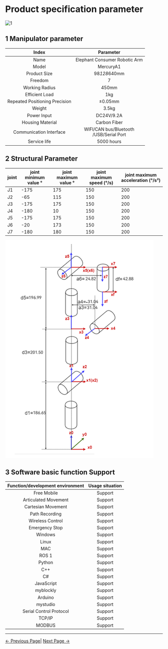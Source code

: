# Product specification parameter

![1](../../resources/8-FilesDownload/2-serialproduct/1.jpg)

## 1 Manipulator parameter

| Index                          | Parameter                                    |
|:------------------------------:|:--------------------------------------------:|
| Name                           | Elephant Consumer Robotic Arm                |
| Model                          | MercuryA1                                    |
| Product Size                   | 98*128*640mm                                 |
| Freedom                        | 7                                            |
| Working Radius                 | 450mm                                        |
| Efficient Load                 | 1kg                                          |
| Repeated Positioning Precision | ±0.05mm                                      |
| Weight                         | 3.5kg                                        |
| Power Input                    | DC24V/9.2A                                   |
| Housing Material               | Carbon Fiber                                 |
| Communication Interface        | WIFI/CAN bus/Bluetooth <br> /USB/Serial Port |
| Service life                   | 5000 hours                                   |

## 2 Structural Parameter

| joint | joint minimum value ° | joint maximum value ° | joint maximum speed (°/s) | joint maximum acceleration (°/s²) |
|------|--------|--------|----------------|-------------------|
| J1   | -175   | 175    | 150            | 200               |
| J2   | -65    | 115    | 150            | 200                |
| J3   | -175   | 175    | 150            | 200              |
| J4   | -180   | 10     | 150            | 200               |
| J5   | -175   | 175    | 150                | 200                  |
| J6   | -20    | 173    | 150                | 200                  |
| J7   | -180    | 180    | 150                | 200                  |

![2](../resources/2-ProductFeature/2.png)

## 3 Software basic function Support

| Function/development environment | Usage situation |
|:--------------------------------:|:---------------:|
| Free Mobile                      | Support         |
| Articulated Movement             | Support         |
| Cartesian Movement               | Support         |
| Path Recording                   | Support         |
| Wireless Control                 | Support         |
| Emergency Stop                   | Support         |
| Windows                          | Support         |
| Linux                            | Support         |
| MAC                              | Support         |
| ROS 1                            | Support         |
| Python                           | Support         |
| C++                              | Support         |
| C#                               | Support         |
| JavaScript                       | Support         |
| myblockly                        | Support         |
| Arduino                          | Support         |
| mystudio                         | Support         |
| Serial Control Protocol          | Support         |
| TCP/IP                           | Support         |
| MODBUS                           | Support         |

 ---

[← Previous Page](../1-ProductIntroduction\README.md)| [Next Page →](../2-ProductFeature/2.2-ControlCoreParameter.md)